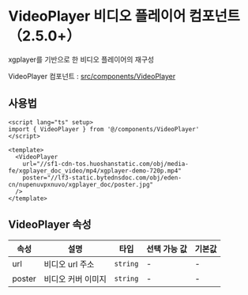 # VideoPlayer 비디오 플레이어 컴포넌트（2.5.0+）

xgplayer를 기반으로 한 비디오 플레이어의 재구성

VideoPlayer 컴포넌트 : [src/components/VideoPlayer](https://github.com/web2-solution/web2-vue-framework/tree/main/src/components/VideoPlayer)


## 사용법


```vue
<script lang="ts" setup>
import { VideoPlayer } from '@/components/VideoPlayer'
</script>

<template>
  <VideoPlayer
    url="//sf1-cdn-tos.huoshanstatic.com/obj/media-fe/xgplayer_doc_video/mp4/xgplayer-demo-720p.mp4"
    poster="//lf3-static.bytednsdoc.com/obj/eden-cn/nupenuvpxnuvo/xgplayer_doc/poster.jpg"
  />
</template>

```

## VideoPlayer 속성<span id="VideoPlayer"></span>

| 속성 | 설명 | 타입 | 선택 가능 값 | 기본값 |
| ---- | ---- | ---- | ---- | ---- |
| url | 비디오 url 주소 | `string` | - | - |
| poster | 비디오 커버 이미지 | `string` | - | - |